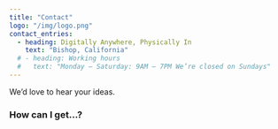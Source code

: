 ```yaml
---
title: "Contact"
logo: "/img/logo.png"
contact_entries:
  - heading: Digitally Anywhere, Physically In
    text: "Bishop, California"
  # - heading: Working hours
  #   text: "Monday – Saturday: 9AM – 7PM We’re closed on Sundays"
---
```


We’d love to hear your ideas.

<h3 class="f4 b lh-title mb2">How can I get…?</h3>

